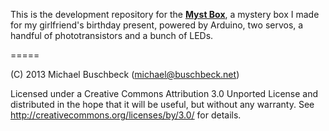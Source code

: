 This is the development repository for the [**Myst Box**](http://michael-buschbeck.github.io/arduino/2013/12/31/mystbox), a mystery box I made for my girlfriend's birthday present, powered by Arduino, two servos, a handful of phototransistors and a bunch of LEDs.


=====


(C) 2013 Michael Buschbeck (michael@buschbeck.net)

Licensed under a Creative Commons Attribution 3.0 Unported License and distributed in the hope that it will be useful, but without any warranty. See http://creativecommons.org/licenses/by/3.0/ for details.
